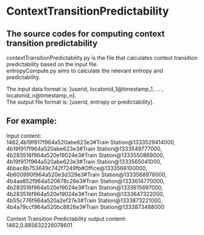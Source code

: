 # ContextTransitionPredictability

## The source codes for computing context transition predictability

contextTransitionPredictability.py is the file that calculates context transition predictability based on the input file.<br />
entropyCompute.py aims to calculate the relevant entropy and predictability.

The input data format is: [userid, locatonid_1@timestamp_1, ... , locatonid_n@timestamp_n].<br />
The output file format is: [userid, entropy or predictability].

## For example:

Input content:<br />
1462,4b19f917f964a520abe623e3#Train Station@1333529414000,<br />
4b19f917f964a520abe623e3#Train Station@1333549777000,<br />
4b283516f964a520e19024e3#Train Station@1333550869000,<br />
4b19f917f964a520abe623e3#Train Station@1333565041000,<br />
4bbac8b753649c742f7249fb#Office@1333568100000,<br />
4b600990f964a520e3d329e3#Train Station@1333568978000,<br />
4b4aa852f964a520678c26e3#Train Station@1333614770000,<br />
4b283516f964a520e19024e3#Train Station@1333615697000,<br />
4b283516f964a520e19024e3#Train Station@1333647322000,<br />
4b55c776f964a520a2ef27e3#Train Station@1333873221000,<br />
4b4a79ccf964a520bc8826e3#Train Station@1333873488000

Context Transition Predictability output content:<br />
1462,0.885632226078601



